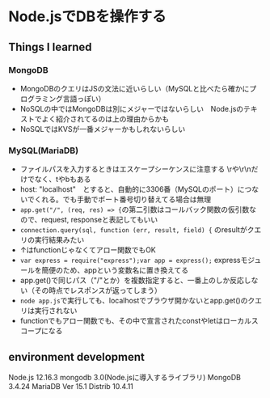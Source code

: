 # Node.jsでDBを操作する

## Things I learned

### MongoDB

-  MongoDBのクエリはJSの文法に近いらしい（MySQLと比べたら確かにプログラミング言語っぽい）
-  NoSQLの中ではMongoDBは別にメジャーではないらしい　Node.jsのテキストでよく紹介されてるのは上の理由からかも
-  NoSQLではKVSが一番メジャーかもしれないらしい

### MySQL(MariaDB)

-  ファイルパスを入力するときはエスケープシーケンスに注意する \rや\r\nだけでなく、tやbもある
-  host: "localhost"　とすると、自動的に3306番（MySQLのポート）につないでくれる。でも手動でポート番号切り替えてる場合は無理
-  `app.get("/", (req, res) => {`の第二引数はコールバック関数の仮引数なので、request, responseと表記してもいい
-  `connection.query(sql, function (err, result, field) {` のresultがクエリの実行結果みたい
-  ↑はfunctionじゃなくてアロー関数でもOK
-  `var express = require("express");var app = express();` expressモジュールを簡便のため、appという変数名に置き換えてる
-  app.get()で同じパス（"/"とか）を複数指定すると、一番上のしか反応しない（その時点でレスポンスが返ってしまう）
-  `node app.js`で実行しても、localhostでブラウザ開かないとapp.get()のクエリは実行されない
-  functionでもアロー関数でも、その中で宣言されたconstやletはローカルスコープになる

## environment development

Node.js 12.16.3
mongodb 3.0(Node.jsに導入するライブラリ)
MongoDB 3.4.24
MariaDB Ver 15.1 Distrib 10.4.11
